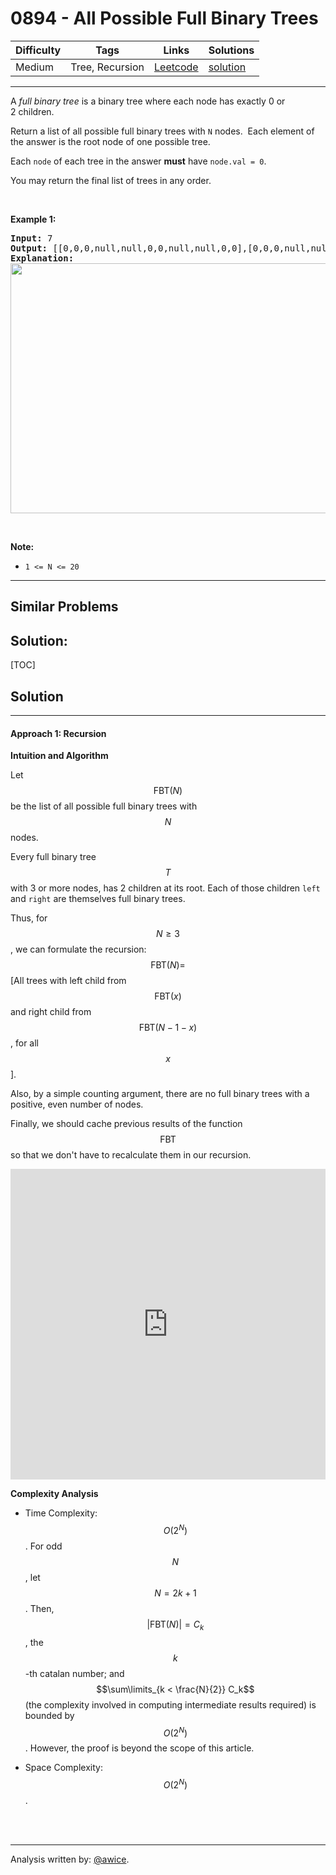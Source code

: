 # 0894 - All Possible Full Binary Trees

Difficulty  | Tags | Links | Solutions
----------- | ---- | ----- | -----
Medium | Tree, Recursion | [Leetcode](https://leetcode.com/problems/all-possible-full-binary-trees) | [solution](https://leetcode.com/problems/all-possible-full-binary-trees/solution/)


-----------

<p>A <em>full binary tree</em>&nbsp;is a binary tree where each node has exactly 0 or 2&nbsp;children.</p>

<p>Return a list of all possible full binary trees with <code>N</code> nodes.&nbsp; Each element of the answer is the root node of one possible tree.</p>

<p>Each <code>node</code> of each&nbsp;tree in the answer <strong>must</strong> have <code>node.val = 0</code>.</p>

<p>You may return the final list of trees in any order.</p>

<p>&nbsp;</p>

<p><strong>Example 1:</strong></p>

<pre>
<strong>Input: </strong><span id="example-input-1-1">7</span>
<strong>Output: </strong><span id="example-output-1">[[0,0,0,null,null,0,0,null,null,0,0],[0,0,0,null,null,0,0,0,0],[0,0,0,0,0,0,0],[0,0,0,0,0,null,null,null,null,0,0],[0,0,0,0,0,null,null,0,0]]</span>
<strong>Explanation:</strong>
<img alt="" src="https://s3-lc-upload.s3.amazonaws.com/uploads/2018/08/22/fivetrees.png" style="width: 700px; height: 400px;" />
</pre>

<p>&nbsp;</p>

<p><strong>Note:</strong></p>

<ul>
	<li><code>1 &lt;= N &lt;= 20</code></li>
</ul>


-----------


## Similar Problems




## Solution:

[TOC]

## Solution
---
#### Approach 1: Recursion

**Intuition and Algorithm**

Let $$\text{FBT}(N)$$ be the list of all possible full binary trees with $$N$$ nodes.

Every full binary tree $$T$$ with 3 or more nodes, has 2 children at its root.  Each of those children `left` and `right` are themselves full binary trees.

Thus, for $$N \geq 3$$, we can formulate the recursion: $$\text{FBT}(N) =$$ [All trees with left child from $$\text{FBT}(x)$$ and right child from $$\text{FBT}(N-1-x)$$, for all $$x$$].

Also, by a simple counting argument, there are no full binary trees with a positive, even number of nodes.

Finally, we should cache previous results of the function $$\text{FBT}$$ so that we don't have to recalculate them in our recursion.

<iframe src="https://leetcode.com/playground/MNvnRoUP/shared" frameBorder="0" width="100%" height="497" name="MNvnRoUP"></iframe>

**Complexity Analysis**

* Time Complexity:  $$O(2^N)$$.  For odd $$N$$, let $$N = 2k + 1$$.  Then, $$\Big| \text{FBT}(N) \Big| = C_k$$, the $$k$$-th catalan number; and $$\sum\limits_{k < \frac{N}{2}} C_k$$ (the complexity involved in computing intermediate results required) is bounded by $$O(2^N)$$.  However, the proof is beyond the scope of this article.

* Space Complexity:  $$O(2^N)$$.
<br />
<br />


---


Analysis written by: [@awice](https://leetcode.com/awice).
